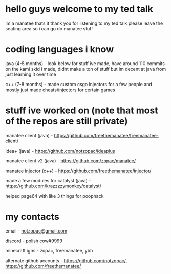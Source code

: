 # hello guys welcome to my ted talk

im a manatee thats it
thank you for listening to my ted talk please leave the seating area so i can go do manatee stuff

# coding languages i know

java (4-5 months) - look below for stuff ive made, have around 110 commits on the kami skid i made, didnt make a ton of stuff but im decent at java from just learning it over time

c++ (7-8 months) - made custom csgo injectors for a few people and mostly just made cheats/injectors for certain games

# stuff ive worked on (note that most of the repos are still private)

manatee client (java) - https://github.com/freethemanatee/freemanatee-client/

idea+ (java) - https://github.com/notzopac/ideaplus

manatee client v2 (java) - https://github.com/zopac/manatee/

manatee injector (c++) - https://github.com/freethemanatee/injector/

made a few modules for catalyst (java) - https://github.com/krazzzzymonkey/catalyst/

helped page64 with like 3 things for poophack

# my contacts

email - notzopac@gmail.com

discord - polish cow#9999

minecraft igns - zopac, freemanatee, ybh

alternate github accounts - https://github.com/notzopac/, https://github.com/freethemanatee/

